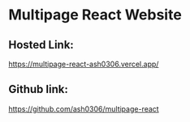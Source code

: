 # Multipage React Website


## Hosted Link:
https://multipage-react-ash0306.vercel.app/


## Github link:
https://github.com/ash0306/multipage-react
